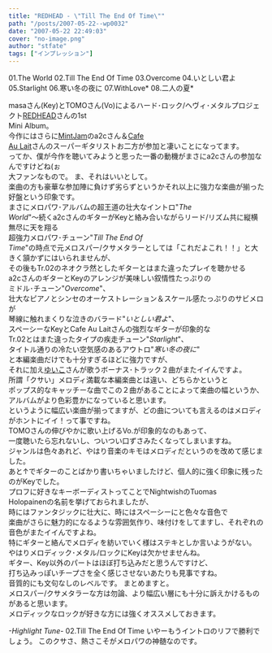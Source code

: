 ```yaml
---
title: "REDHEAD - \"Till The End Of Time\""
path: "/posts/2007-05-22--wp0032"
date: "2007-05-22 22:49:03"
cover: "no-image.png"
author: "stfate"
tags: ["インプレッション"]
---
```


<style type="text/css">
<!--
p {white-space: pre-wrap};
-->
</style>

<div class="tracklist">01.The World
02.<span class="red">Till The End Of Time</span>
03.Overcome
04.いとしい君よ
05.Starlight
06.寒い冬の夜に
07.WithLove*
08.二人の夏*</div><div class="entry_clear"></div>

<!--more-->
masaさん(Key)とTOMOさん(Vo)によるハード･ロック/ヘヴィ･メタルプロジェクト<a href="http://red-head.jp/" target="_blank">REDHEAD</a>さんの1st Mini Album。
今作にはさらに<a href="http://www.mintjam.net/" target="_blank">MintJam</a>のa2cさん＆<a href="http://www.cyberbb.com/cafe_au_lait/index.htm" target="_blank">Cafe Au Lait</a>さんのスーパーギタリストお二方が参加と凄いことになってます。
ってか、僕が今作を聴いてみようと思った一番の動機がまさにa2cさんの参加なんですけどね(ぉ
大ファンなもので。
ま、それはいいとして。
楽曲の方も豪華な参加陣に負けず劣らずというかそれ以上に強力な楽曲が揃った好盤という印象です。
まさにメロパワ･アルバムの超王道の壮大なイントロ"<em>The World</em>"～続くa2cさんのギターがKeyと絡み合いながらリード/リズム共に縦横無尽に天を翔る
超強力メロパワ･チューン"<em>Till The End Of Time</em>"の時点で元メロスパー/クサメタラーとしては「これだよこれ！！」と大きく頷かずにはいられませんが、
その後もTr.02のネオクラ然としたギターとはまた違ったプレイを聴かせる
a2cさんのギターとKeyのアレンジが美味しい叙情性たっぷりの
ミドル･チューン"<em>Overcome</em>"、
壮大なピアノとシンセのオーケストレーション＆スケール感たっぷりのサビメロが
琴線に触れまくりな泣きのバラード"<em>いとしい君よ</em>"、
スペーシーなKeyとCafe Au Laitさんの強烈なギターが印象的な
Tr.02とはまた違ったタイプの疾走チューン"<em>Starlight</em>"、
タイトル通りの冷たい空気感のあるアウトロ"<em>寒い冬の夜に</em>"
と本編楽曲だけでも十分すぎるほどに強力ですが、
それに加え<a href="http://www.edit.ne.jp/~shira/" target="_blank">ゆいこ</a>さんが歌うボーナス･トラック２曲がまたイイんですよ。
所謂「クサい」メロディ満載な本編楽曲とは違い、どちらかというと
ポップス的なキャッチーな曲でこの２曲があることによって楽曲の幅というか、
アルバムがより色彩豊かになっていると思います。
というように幅広い楽曲が揃ってますが、どの曲についても言えるのはメロディがホントにイイ！って事ですね。
TOMOさんの伸びやかに歌い上げるVo.が印象的なのもあって、
一度聴いたら忘れないし、ついつい口ずさみたくなってしまいますね。
ジャンルは色々あれど、やはり音楽のキモはメロディだというのを改めて感じました。
あと↑でギターのことばかり書いちゃいましたけど、個人的に強く印象に残ったのがKeyでした。
プロフに好きなキーボーディストってことでNightwishのTuomas Holopainenの名前を挙げておられましたが、
時にはファンタジックに壮大に、時にはスペーシーにと色々な音色で
楽曲がさらに魅力的になるような雰囲気作り、味付けをしてますし、それぞれの音色がまたイイんですよね。
特にギターと絡んでメロディを紡いでいく様はステキとしか言いようがない。
やはりメロディック･メタル/ロックにKeyは欠かせませんね。
ギター、Key以外のパートはほぼ打ち込みだと思うんですけど、
打ち込みっぽいチープさを全く感じさせないあたりも見事ですね。
音質的にも文句なしのレベルです。
まとめますと。
メロスパー/クサメタラーな方は勿論、より幅広い層にも十分に訴えかけるものがあると思います。
メロディックなロックが好きな方には強くオススメしておきます。
<div class="highlight"><em>-Highlight Tune-</em>
<span class="red">02.Till The End Of Time</span>
いやーもうイントロのリフで勝利でしょう。
このクサさ、熱さこそがメロパワの神髄なのです。</div>
